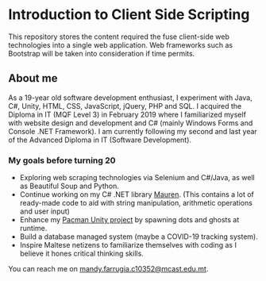 # Introduction to Client Side Scripting
This repository stores the content required the fuse client-side web technologies into a single web application. Web frameworks such as Bootstrap will be taken into consideration if time permits.

<h2>About me</h2>
As a 19-year old software development enthusiast, I experiment with Java, C#, Unity, HTML, CSS, JavaScript, jQuery, PHP and SQL. I acquired the Diploma in IT (MQF Level 3) in February 2019 where I familiarized myself with website design and development and C# (mainly Windows Forms and Console .NET Framework). I am currently following my second and last year of the Advanced Diploma in IT (Software Development).

<h3>My goals before turning 20</h3>
<ul>
  <li>Exploring web scraping technologies via Selenium and C#/Java, as well as Beautiful Soup and Python.</li>
  <li>Continue working on my C# .NET library <a href="https://www.nuget.org/packages/Mauren" target="_blank">Mauren</a>. (This contains a lot of ready-made code to aid with string manipulation, arithmetic operations and user input)</li>
  <li>Enhance my <a href="https://github.com/mandyfarrugia2001/pacman" target="_blank">Pacman Unity project</a> by spawning dots and ghosts at runtime.</li>
  <li>Build a database managed system (maybe a COVID-19 tracking system).</li>
  <li>Inspire Maltese netizens to familiarize themselves with coding as I believe it hones critical thinking skills.</li>
</ul>

You can reach me on <a href="mailto:mandy.farrugia.c10352@mcast.edu.mt">mandy.farrugia.c10352@mcast.edu.mt</a>.
